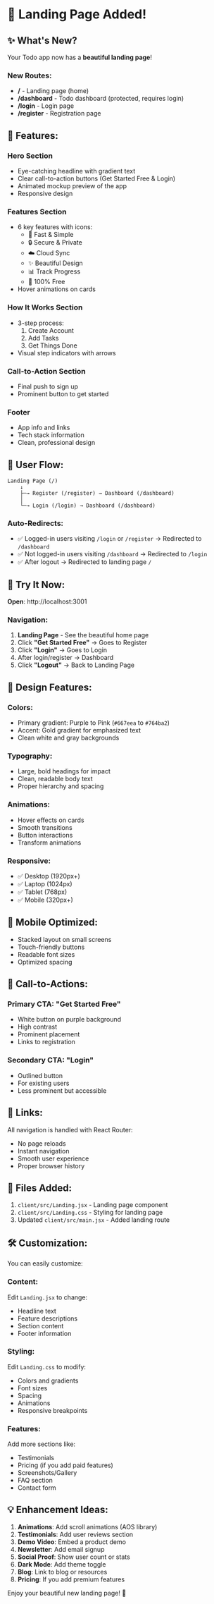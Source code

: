 # 🎨 Landing Page Added!

## ✨ What's New?

Your Todo app now has a **beautiful landing page**! 

### New Routes:

- **/** - Landing page (home)
- **/dashboard** - Todo dashboard (protected, requires login)
- **/login** - Login page
- **/register** - Registration page

## 🎯 Features:

### Hero Section
- Eye-catching headline with gradient text
- Clear call-to-action buttons (Get Started Free & Login)
- Animated mockup preview of the app
- Responsive design

### Features Section
- 6 key features with icons:
  - 🚀 Fast & Simple
  - 🔒 Secure & Private
  - ☁️ Cloud Sync
  - ✨ Beautiful Design
  - 📊 Track Progress
  - 💯 100% Free
- Hover animations on cards

### How It Works Section
- 3-step process:
  1. Create Account
  2. Add Tasks
  3. Get Things Done
- Visual step indicators with arrows

### Call-to-Action Section
- Final push to sign up
- Prominent button to get started

### Footer
- App info and links
- Tech stack information
- Clean, professional design

## 🔄 User Flow:

```
Landing Page (/)
    ↓
    ├─→ Register (/register) → Dashboard (/dashboard)
    │
    └─→ Login (/login) → Dashboard (/dashboard)
```

### Auto-Redirects:
- ✅ Logged-in users visiting `/login` or `/register` → Redirected to `/dashboard`
- ✅ Not logged-in users visiting `/dashboard` → Redirected to `/login`
- ✅ After logout → Redirected to landing page `/`

## 🚀 Try It Now:

**Open**: http://localhost:3001

### Navigation:
1. **Landing Page** - See the beautiful home page
2. Click **"Get Started Free"** → Goes to Register
3. Click **"Login"** → Goes to Login
4. After login/register → Dashboard
5. Click **"Logout"** → Back to Landing Page

## 🎨 Design Features:

### Colors:
- Primary gradient: Purple to Pink (`#667eea` to `#764ba2`)
- Accent: Gold gradient for emphasized text
- Clean white and gray backgrounds

### Typography:
- Large, bold headings for impact
- Clean, readable body text
- Proper hierarchy and spacing

### Animations:
- Hover effects on cards
- Smooth transitions
- Button interactions
- Transform animations

### Responsive:
- ✅ Desktop (1920px+)
- ✅ Laptop (1024px)
- ✅ Tablet (768px)
- ✅ Mobile (320px+)

## 📱 Mobile Optimized:

- Stacked layout on small screens
- Touch-friendly buttons
- Readable font sizes
- Optimized spacing

## 🎯 Call-to-Actions:

### Primary CTA: "Get Started Free"
- White button on purple background
- High contrast
- Prominent placement
- Links to registration

### Secondary CTA: "Login"
- Outlined button
- For existing users
- Less prominent but accessible

## 🔗 Links:

All navigation is handled with React Router:
- No page reloads
- Instant navigation
- Smooth user experience
- Proper browser history

## 📂 Files Added:

1. `client/src/Landing.jsx` - Landing page component
2. `client/src/Landing.css` - Styling for landing page
3. Updated `client/src/main.jsx` - Added landing route

## 🛠️ Customization:

You can easily customize:

### Content:
Edit `Landing.jsx` to change:
- Headline text
- Feature descriptions
- Section content
- Footer information

### Styling:
Edit `Landing.css` to modify:
- Colors and gradients
- Font sizes
- Spacing
- Animations
- Responsive breakpoints

### Features:
Add more sections like:
- Testimonials
- Pricing (if you add paid features)
- Screenshots/Gallery
- FAQ section
- Contact form

## 💡 Enhancement Ideas:

1. **Animations**: Add scroll animations (AOS library)
2. **Testimonials**: Add user reviews section
3. **Demo Video**: Embed a product demo
4. **Newsletter**: Add email signup
5. **Social Proof**: Show user count or stats
6. **Dark Mode**: Add theme toggle
7. **Blog**: Link to blog or resources
8. **Pricing**: If you add premium features

Enjoy your beautiful new landing page! 🎉